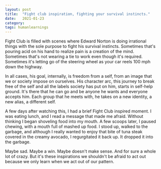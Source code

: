 ```yaml
---
layout: post
title:  "Fight club inspiration, fighting your survival instincts."
date:   2021-01-23
category: 
tags: humanlearnings
---
```

Fight Club is filled with scenes where Edward Norton is doing irrational things with the sole purpose to fight his survival instincts. Sometimes that's pouring acid on his hand to realize pain is a creation of the mind. Sometimes that's not wearing a tie to work even though it's required. Sometimes it's letting go of the steering wheel as your car reels 100 mph down the highway. 

In all cases, his goal, internally, is freedom from a self, from an image that we or society impose on ourselves. His character arc, this journey to break free of the self and all the labels society has put on him, starts in self-help ground. It's there that he can go and be anyone he wants and everyone accepts him. Each group that he meets with, he takes on a new identity, a new alias, a different self.

A few days after watching this, I had a brief Fight Club inspired moment. I was eating lunch, and I read a message that made me afraid. Without thinking I began shoveling food into my mouth. A few scoops later, I paused chewing, with a mouth full of mashed up food. I stood up, walked to the garbage, and although I really wanted to enjoy that bite of tuna steak covered in the creamy avocado, I regurgitated it back up. It dropped it into the garbage.

Maybe sad. Maybe a win. Maybe doesn't make sense. And for sure a whole lot of crazy. But it's these inspirations we shouldn't be afraid to act out because we only learn when we act out of our pattern.
